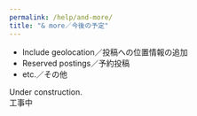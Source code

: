 ```yaml
---
permalink: /help/and-more/
title: "& more／今後の予定"
---
```


- Include geolocation／投稿への位置情報の追加
- Reserved postings／予約投稿
- etc.／その他

Under construction.  
工事中